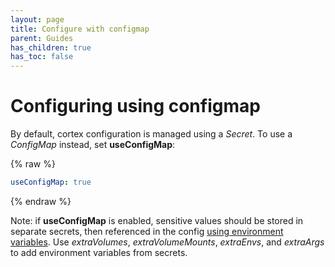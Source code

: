 ```yaml
---
layout: page
title: Configure with configmap
parent: Guides
has_children: true
has_toc: false
---
```

# Configuring using configmap

By default, cortex configuration is managed using a *Secret*. To use a *ConfigMap* instead, set **useConfigMap**:

{% raw %}
```yaml
useConfigMap: true
```
{% endraw %}

Note: if **useConfigMap** is enabled, sensitive values should be stored in separate secrets, then referenced in the config [using environment variables](https://cortexmetrics.io/docs/configuration/configuration-file/#use-environment-variables-in-the-configuration). Use *extraVolumes*, *extraVolumeMounts*, *extraEnvs*, and *extraArgs* to add environment variables from secrets.
